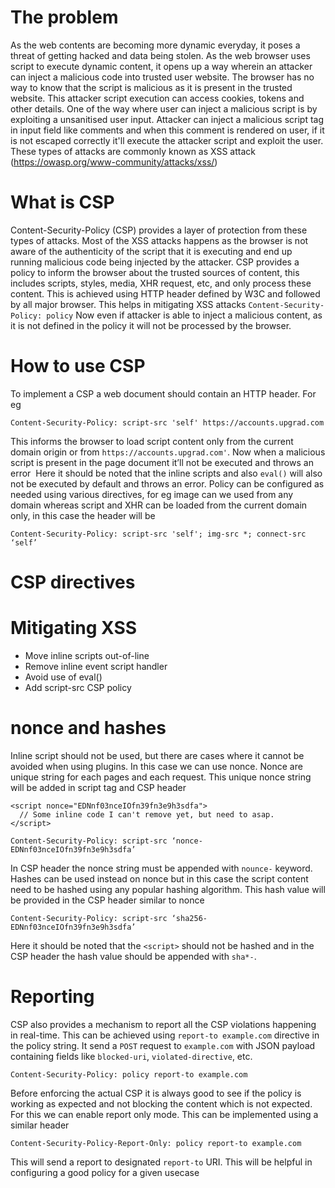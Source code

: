 # The problem
As the web contents are becoming more dynamic everyday, it poses a threat of getting hacked and data being stolen. As the web browser uses script to execute dynamic content, it opens up a way wherein an attacker can inject a malicious code into trusted user website. The browser has no way to know that the script is malicious as it is present in the trusted website. This attacker script execution can access cookies, tokens and other details. One of the way where user can inject a malicious script is by exploiting a unsanitised user input. Attacker can inject a malicious script tag in input field like comments and when this comment is rendered on user, if it is not escaped correctly it'll execute the attacker script and exploit the user. These types of attacks are commonly known as XSS attack (https://owasp.org/www-community/attacks/xss/)

# What is CSP
Content-Security-Policy (CSP) provides a layer of protection from these types of attacks. Most of the XSS attacks happens as the browser is not aware of the authenticity of the script that it is executing and end up running malicious code being injected by the attacker. CSP provides a policy to inform the browser about the trusted sources of content, this includes scripts, styles, media, XHR request, etc, and only process these content. This is achieved using HTTP header defined by W3C and followed by all major browser. This helps in mitigating XSS attacks
`Content-Security-Policy: policy`
Now even if attacker is able to inject a malicious content, as it is not defined in the policy it will not be processed by the browser.

# How to use CSP
To implement a CSP a web document should contain an HTTP header. For eg
```
Content-Security-Policy: script-src 'self' https://accounts.upgrad.com
```
This informs the browser to load script content only from the current domain origin or from `https://accounts.upgrad.com'`. Now when a malicious script is present in the page document it’ll not be executed and throws an error
<Image>
Here it should be noted that the inline scripts and also `eval()` will also not be executed by default and throws an error. Policy can be configured as needed using various directives, for eg image can we used from any domain whereas script and XHR can be loaded from the current domain only, in this case the header will be
```
Content-Security-Policy: script-src 'self'; img-src *; connect-src ‘self’
```

# CSP directives

# Mitigating XSS
- Move inline scripts out-of-line
- Remove inline event script handler
- Avoid use of eval()
- Add script-src CSP policy

# nonce and hashes
Inline script should not be used, but there are cases where it cannot be avoided when using plugins. In this case we can use nonce. Nonce are unique string for each pages and each request. This unique nonce string will be added in script tag and CSP header
```
<script nonce="EDNnf03nceIOfn39fn3e9h3sdfa">
  // Some inline code I can't remove yet, but need to asap.
</script>
```
```
Content-Security-Policy: script-src ‘nonce-EDNnf03nceIOfn39fn3e9h3sdfa’
```
In CSP header the nonce string must be appended with `nounce-` keyword.
Hashes can be used instead on nonce but in this case the script content need to be hashed using any popular hashing algorithm. This hash value will be provided in the CSP header similar to nonce
```
Content-Security-Policy: script-src ‘sha256-EDNnf03nceIOfn39fn3e9h3sdfa’
```
Here it should be noted that the `<script>` should not be hashed and in the CSP header the hash value should be appended with `sha*-`.

# Reporting
CSP also provides a mechanism to report all the CSP violations happening in real-time. This can be achieved using `report-to example.com` directive in the policy string. It send a `POST` request to `example.com`  with JSON payload containing fields like `blocked-uri`, `violated-directive`, etc.
```
Content-Security-Policy: policy report-to example.com
```
Before enforcing the actual CSP it is always good to see if the policy is working as expected and not blocking the content which is not expected. For this we can enable report only mode. This can be implemented using a similar header
```
Content-Security-Policy-Report-Only: policy report-to example.com
```
This will send a report to designated `report-to` URI. This will be helpful in configuring a good policy for a given usecase
